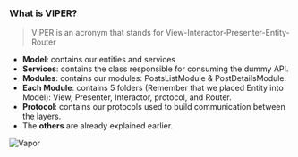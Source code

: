 ### What is VIPER?
> VIPER is an acronym that stands for View-Interactor-Presenter-Entity-Router

- **Model**: contains our entities and services
- **Services**: contains the class responsible for consuming the dummy API.
- **Modules**: contains our modules: PostsListModule & PostDetailsModule.
- **Each Module**: contains 5 folders (Remember that we placed Entity into Model): View, Presenter, Interactor, protocol, and Router.
- **Protocol**: contains our protocols used to build communication between the layers.
- The **others** are already explained earlier.


![Vapor](https://github.com/ilia-pavlov/Vapor-Architecture-Patten-for-iOS/assets/68978403/cfd66bdc-553e-4944-84e5-a66e43d26194)

